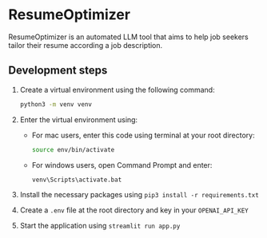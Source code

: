 # ResumeOptimizer

ResumeOptimizer is an automated LLM tool that aims to help job seekers tailor their resume according a job description.

## Development steps

1. Create a virtual environment using the following command:

   ```bash
   python3 -m venv venv
   ```

2. Enter the virtual environment using:

   - For mac users, enter this code using terminal at your root directory:

     ```bash
     source env/bin/activate
     ```

   - For windows users, open Command Prompt and enter:

     ```bash
     venv\Scripts\activate.bat
     ```

3. Install the necessary packages using `pip3 install -r requirements.txt`

4. Create a `.env` file at the root directory and key in your `OPENAI_API_KEY`

5. Start the application using `streamlit run app.py`
